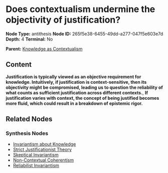 # Does contextualism undermine the objectivity of justification?

**Node Type:** antithesis
**Node ID:** 265f5e38-6455-49dd-a277-047f5e603e7d
**Depth:** 4
**Terminal:** No

**Parent:** [Knowledge as Contextualism](knowledge-as-contextualism-synthesis-131589ea-0e87-41bc-858f-fffa5534e965.md)

## Content

**Justification is typically viewed as an objective requirement for knowledge. Intuitively, if justification is context-sensitive, then its objectivity might be compromised, leading us to question the reliability of what counts as sufficient justification across different contexts.**, **If justification varies with context, the concept of being justified becomes more fluid, which could result in a breakdown of epistemic rigor.**

## Related Nodes

### Synthesis Nodes

- [Invariantism about Knowledge](invariantism-about-knowledge-synthesis-a1507a1a-a50a-4461-ac04-eea46c368379.md)
- [Strict Justificationist Theory](strict-justificationist-theory-synthesis-904009f8-988e-4f99-92b9-737f59667df8.md)
- [Skeptical Invariantism](skeptical-invariantism-synthesis-d0d60752-d980-4ec2-9b0a-c2f16212fd50.md)
- [Non-Contextual Coherentism](non-contextual-coherentism-synthesis-f4381008-dc4b-44f9-ba75-cc5bfa2125e0.md)
- [Reliabilist Invariantism](reliabilist-invariantism-synthesis-ab92167a-bbf8-47f8-ab91-168be0e8a76d.md)
